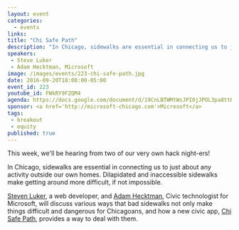 ```yaml
---
layout: event
categories: 
  - events
links:
title: "Chi Safe Path"
description: "In Chicago, sidewalks are essential in connecting us to just about any activity outside our own homes. Dilapidated and inaccessible sidewalks make getting around more difficult, if not impossible. Steven Luker, a web developer, and Adam Hecktman, Civic technologist for Microsoft, will discuss various ways that bad sidewalks not only make things difficult and dangerous for Chicagoans, and how a new civic app, Chi Safe Path, provides a way to deal with them."
speakers:
 - Steve Luker
 - Adam Hecktman, Microsoft
image: /images/events/223-chi-safe-path.jpg
date: 2016-09-20T18:00:00-05:00
event_id: 223
youtube_id: FWkRY9FZQM4
agenda: https://docs.google.com/document/d/19CnLBTWMtWsJPI0jJPOL3pa8ttHkt58ZI9RWS7aOTKw/edit#
sponsor: <a href='http://microsoft-chicago.com'>Microsoft</a>
tags: 
 - breakout
 - equity
published: true
---
```


This week, we'll be hearing from two of our very own hack night-ers!

In Chicago, sidewalks are essential in connecting us to just about any activity outside our own homes. Dilapidated and inaccessible sidewalks make getting around more difficult, if not impossible.

[Steven Luker](https://twitter.com/1armedgeek), a web developer, and [Adam Hecktman](https://twitter.com/AdamHecktman), Civic technologist for Microsoft, will discuss various ways that bad sidewalks not only make things difficult and dangerous for Chicagoans, and how a new civic app, [Chi Safe Path](http://www.chisafepath.com/), provides a way to deal with them.